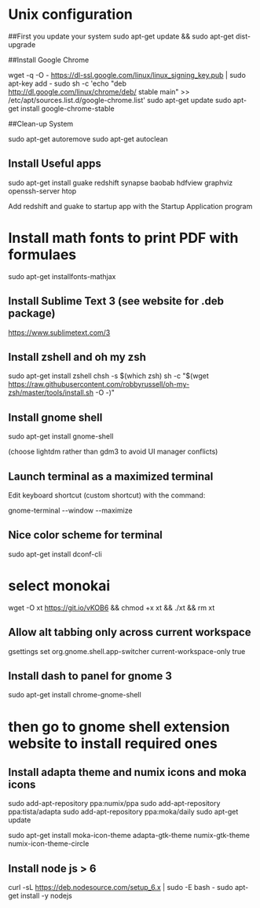 # Unix configuration

##First you update your system
sudo apt-get update && sudo apt-get dist-upgrade

##Install Google Chrome

  wget -q -O - https://dl-ssl.google.com/linux/linux_signing_key.pub | sudo apt-key add -
  sudo sh -c 'echo "deb http://dl.google.com/linux/chrome/deb/ stable main" >> /etc/apt/sources.list.d/google-chrome.list'
  sudo apt-get update
  sudo apt-get install google-chrome-stable

##Clean-up System

  sudo apt-get autoremove
  sudo apt-get autoclean

## Install Useful apps

  sudo apt-get install guake redshift synapse baobab hdfview graphviz openssh-server htop


Add redshift and guake to startup app with the Startup Application program

# Install math fonts to print PDF with formulaes

  sudo apt-get installfonts-mathjax

## Install Sublime Text 3 (see website for .deb package)

  https://www.sublimetext.com/3


## Install zshell and oh my zsh

  sudo apt-get install zshell
  chsh -s $(which zsh)
  sh -c "$(wget https://raw.githubusercontent.com/robbyrussell/oh-my-zsh/master/tools/install.sh -O -)"


## Install gnome shell

  sudo apt-get install gnome-shell

(choose lightdm rather than gdm3 to avoid UI manager conflicts)

## Launch terminal as a maximized terminal

Edit keyboard shortcut (custom shortcut) with the command:

  gnome-terminal --window --maximize

## Nice color scheme for terminal

  sudo apt-get install dconf-cli
  # select monokai
  wget -O xt https://git.io/vKOB6 && chmod +x xt && ./xt && rm xt


## Allow alt tabbing only across current workspace

  gsettings set org.gnome.shell.app-switcher current-workspace-only true

## Install dash to panel for gnome 3

  sudo apt-get install chrome-gnome-shell
  # then go to gnome shell extension website to install required ones

## Install adapta theme and numix icons and moka icons

  sudo add-apt-repository ppa:numix/ppa
  sudo add-apt-repository ppa:tista/adapta
  sudo add-apt-repository ppa:moka/daily
  sudo apt-get update

  sudo apt-get install moka-icon-theme adapta-gtk-theme numix-gtk-theme numix-icon-theme-circle

## Install node js > 6

  curl -sL https://deb.nodesource.com/setup_6.x | sudo -E bash -
  sudo apt-get install -y nodejs

